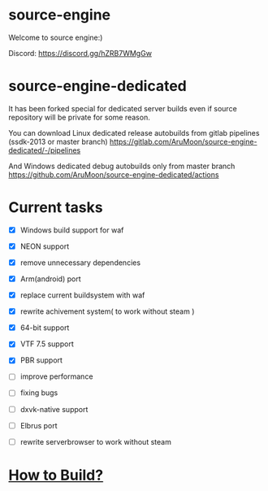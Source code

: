 # source-engine
Welcome to source engine:)

Discord: https://discord.gg/hZRB7WMgGw

# source-engine-dedicated

It has been forked special for dedicated server builds even if source repository will be private for some reason.

You can download Linux dedicated release autobuilds from gitlab pipelines (ssdk-2013 or master branch) https://gitlab.com/AruMoon/source-engine-dedicated/-/pipelines

And Windows dedicated debug autobuilds only from master branch https://github.com/AruMoon/source-engine-dedicated/actions

# Current tasks
- [x] Windows build support for waf
- [x] NEON support
- [x] remove unnecessary dependencies
- [x] Arm(android) port
- [x] replace current buildsystem with waf
- [x] rewrite achivement system( to work without steam )
- [x] 64-bit support
- [x] VTF 7.5 support
- [x] PBR support
- [ ] improve performance
- [ ] fixing bugs
- [ ] dxvk-native support
- [ ] Elbrus port
- [ ] rewrite serverbrowser to work without steam


# [How to Build?](https://github.com/nillerusr/source-engine/wiki/How-to-build)
